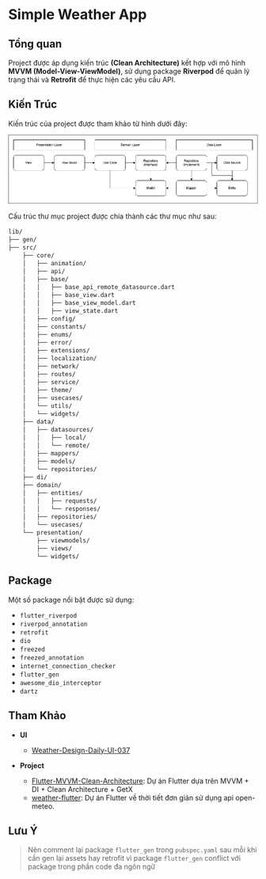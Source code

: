# Simple Weather App

## Tổng quan

Project được áp dụng kiến trúc **(Clean Architecture)** kết hợp với mô hình **MVVM (Model-View-ViewModel)**, sử dụng package **Riverpod** để quản lý trạng thái và **Retrofit** để thực hiện các yêu cầu API.

## Kiến Trúc

Kiến trúc của project được tham khảo từ hình dưới đây:

![clean_architecture_mvvm](clean_architecture_mvvm.png)

Cấu trúc thư mục project được chia thành các thư mục như sau:

    lib/
    ├── gen/
    ├── src/
        ├── core/
        │   ├── animation/
        │   ├── api/
        │   ├── base/
        │   │   ├── base_api_remote_datasource.dart
        │   │   ├── base_view.dart
        │   │   ├── base_view_model.dart
        │   │   ├── view_state.dart
        │   ├── config/
        │   ├── constants/
        │   ├── enums/
        │   ├── error/
        │   ├── extensions/
        │   ├── localization/
        │   ├── network/
        │   ├── routes/
        │   ├── service/
        │   ├── theme/
        │   ├── usecases/
        │   └── utils/
        │   └── widgets/
        ├── data/
        │   ├── datasources/
        │   │   ├── local/
        │   │   └── remote/
        │   ├── mappers/
        │   ├── models/
        │   └── repositories/
        ├── di/
        ├── domain/
        │   ├── entities/
        │   │   ├── requests/
        │   │   └── responses/
        │   ├── repositories/
        │   └── usecases/
        └── presentation/
            ├── viewmodels/
            ├── views/
            └── widgets/

## Package

Một số package nổi bật được sử dụng:

- `flutter_riverpod`
- `riverpod_annotation`
- `retrofit`
- `dio`
- `freezed`
- `freezed_annotation`
- `internet_connection_checker`
- `flutter_gen`
- `awesome_dio_interceptor`
- `dartz`

## Tham Khảo

- **UI**
  - [Weather-Design-Daily-UI-037](https://www.behance.net/gallery/204557253/Weather-Design-Daily-UI-037?tracking_source=search_projects%7Cweather+app+mobile)

- **Project**
  - [Flutter-MVVM-Clean-Architecture](https://github.com/M4RZB4Ni/Flutter-MVVM-Clean-Architecture): Dự án Flutter dựa trên MVVM + DI + Clean Architecture + GetX
  - [weather-flutter](https://github.com/SamedHrmn/weather-flutter?ref=flutterawesome.com): Dự án Flutter về thời tiết đơn giản sử dụng api open-meteo.

## Lưu Ý

> Nên comment lại package `flutter_gen` trong `pubspec.yaml` sau mỗi khi cần gen lại assets hay retrofit vì package `flutter_gen` conflict với package trong phần code đa ngôn ngữ
